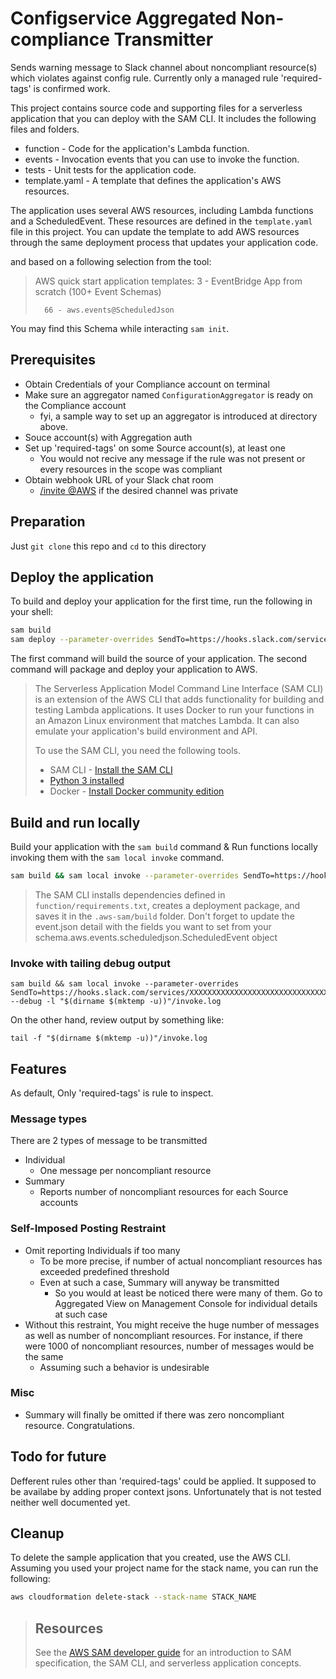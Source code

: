 # Configservice Aggregated Non-compliance Transmitter

Sends warning message to Slack channel about noncompliant resource(s) which violates against config rule. Currently only a managed rule 'required-tags' is confirmed work.

This project contains source code and supporting files for a serverless application that you can deploy with the SAM CLI. It includes the following files and folders.

- function - Code for the application's Lambda function.
- events - Invocation events that you can use to invoke the function.
- tests - Unit tests for the application code.
- template.yaml - A template that defines the application's AWS resources.

The application uses several AWS resources, including Lambda functions and a ScheduledEvent. These resources are defined in the `template.yaml` file in this project. You can update the template to add AWS resources through the same deployment process that updates your application code.

and based on a following selection from the tool:

>
> AWS quick start application templates:
>         3 - EventBridge App from scratch (100+ Event Schemas)
>
>       66 - aws.events@ScheduledJson

You may find this Schema while interacting `sam init`.

## Prerequisites

- Obtain Credentials of your Compliance account on terminal
- Make sure an aggregator named `ConfigurationAggregator` is ready on the Compliance account
  - fyi, a sample way to set up an aggregator is introduced at directory above.
- Souce account(s) with Aggregation auth
- Set up 'required-tags' on some Source account(s), at least one
  - You would not recive any message if the rule was not present or every resources in the scope was compliant
- Obtain webhook URL of your Slack chat room
  - [/invite @AWS](https://docs.aws.amazon.com/chatbot/latest/adminguide/getting-started.html#chat-client-setup) if the desired channel was private

## Preparation

Just `git clone` this repo and `cd` to this directory

## Deploy the application

To build and deploy your application for the first time, run the following in your shell:

```bash
sam build
sam deploy --parameter-overrides SendTo=https://hooks.slack.com/services/XXXXXXXXXXXXXXXXXXXXXXXXXXXXXXXXXXXXXXXXXXXXXX --resolve-s3
```

The first command will build the source of your application. The second command will package and deploy your application to AWS.

> The Serverless Application Model Command Line Interface (SAM CLI) is an extension of the AWS CLI that adds functionality for building and testing Lambda applications. It uses Docker to run your functions in an Amazon Linux environment that matches Lambda. It can also emulate your application's build environment and API.
> 
> To use the SAM CLI, you need the following tools.
> 
> * SAM CLI - [Install the SAM CLI](https://docs.aws.amazon.com/serverless-application-model/latest/developerguide/serverless-sam-cli-install.html)
> * [Python 3 installed](https://www.python.org/downloads/)
> * Docker - [Install Docker community edition](https://hub.docker.com/search/?type=edition&offering=community)

## Build and run locally

Build your application with the `sam build` command & Run functions locally invoking them with the `sam local invoke` command.

```bash
sam build && sam local invoke --parameter-overrides SendTo=https://hooks.slack.com/services/XXXXXXXXXXXXXXXXXXXXXXXXXXXXXXXXXXXXXXXXXXXXXX
```

> The SAM CLI installs dependencies defined in `function/requirements.txt`, creates a deployment package, and saves it in the `.aws-sam/build` folder.
> Don't forget to update the event.json detail with the fields you want to set from your schema.aws.events.scheduledjson.ScheduledEvent object

### Invoke with tailing debug output

```
sam build && sam local invoke --parameter-overrides SendTo=https://hooks.slack.com/services/XXXXXXXXXXXXXXXXXXXXXXXXXXXXXXXXXXXXXXXXXXXXXX --debug -l "$(dirname $(mktemp -u))"/invoke.log
```

On the other hand, review output by something like:

`tail -f "$(dirname $(mktemp -u))"/invoke.log`

## Features

As default, Only 'required-tags' is rule to inspect.

### Message types

There are 2 types of message to be transmitted

- Individual
  - One message per noncompliant resource
- Summary
  - Reports number of noncompliant resources for each Source accounts


### Self-Imposed Posting Restraint

- Omit reporting Individuals if too many
  - To be more precise, if number of actual noncompliant resources has exceeded predefined threshold
  - Even at such a case, Summary will anyway be transmitted
    - So you would at least be noticed there were many of them. Go to Aggregated View on Management Console for individual details at such case
- Without this restraint, You might receive the huge number of messages as well as number of noncompliant resources. For instance, if there were 1000 of noncompliant resources, number of messages would be the same
  - Assuming such a behavior is undesirable

### Misc

- Summary will finally be omitted if there was zero noncompliant resource. Congratulations.

## Todo for future

Defferent rules other than 'required-tags' could be applied.
It supposed to be availabe by adding proper context jsons.
Unfortunately that is not tested neither well documented yet.

## Cleanup

To delete the sample application that you created, use the AWS CLI. Assuming you used your project name for the stack name, you can run the following:

```bash
aws cloudformation delete-stack --stack-name STACK_NAME
```

> ## Resources
> 
> See the [AWS SAM developer guide](https://docs.aws.amazon.com/serverless-application-model/latest/developerguide/what-is-sam.html) for an introduction to SAM specification, the SAM CLI, and serverless application concepts.
